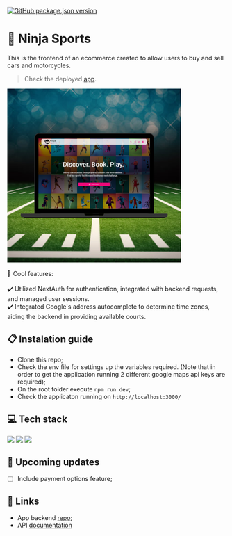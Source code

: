 [![GitHub package.json version](https://img.shields.io/github/package-json/v/osmfaria/sport-facility-scheduler-frontend)](https://img.shields.io/github/package-json/v/osmfaria/sport-facility-scheduler-frontend)
 
# 🥷 Ninja Sports

This is the frontend of an ecommerce created to allow users to buy and sell cars and motorcycles. 

> Check the deployed [app](https://ninjasports.vercel.app/).
<img src="./public/app-design.png" />

💭 Cool features:\
\
:heavy_check_mark: Utilized NextAuth for authentication, integrated with backend requests, and managed user sessions. \
:heavy_check_mark: Integrated Google's address autocomplete to determine time zones, aiding the backend in providing available courts.

## 📋 Instalation guide

- Clone this repo;
- Check the env file for settings up the variables required. (Note that in order to get the application running 2 different google maps api keys are required);
- On the root folder execute `npm run dev`;
- Check the applicaton running on `http://localhost:3000/`



## 💻 Tech stack

  <img src="https://img.shields.io/badge/next.js-000000?style=for-the-badge&logo=nextdotjs&logoColor=white" /> <img src="https://img.shields.io/badge/styled--components-DB7093?style=for-the-badge&logo=styled-components&logoColor=white" /> <img src="https://img.shields.io/badge/TypeScript-007ACC?style=for-the-badge&logo=typescript&logoColor=white" /> 

  ## :telescope: Upcoming updates

- [ ] Include payment options feature;


## 🔗 Links

- App backend [repo](https://github.com/osmfaria/sport-facility-scheduler-backend);
- API [documentation](https://court-scheduler.herokuapp.com/api/doc/) 

